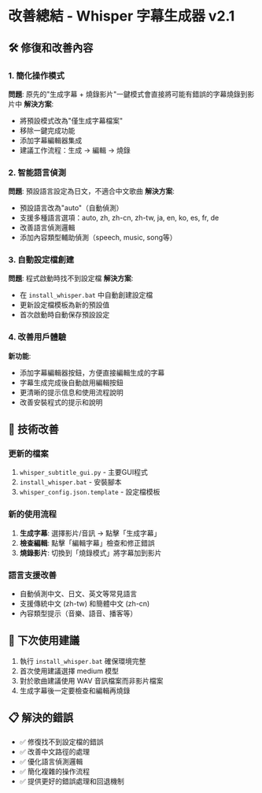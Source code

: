 # 改善總結 - Whisper 字幕生成器 v2.1

## 🛠️ 修復和改善內容

### 1. 簡化操作模式
**問題**: 原先的"生成字幕 + 燒錄影片"一鍵模式會直接將可能有錯誤的字幕燒錄到影片中
**解決方案**: 
- 將預設模式改為"僅生成字幕檔案"
- 移除一鍵完成功能
- 添加字幕編輯器集成
- 建議工作流程：生成 → 編輯 → 燒錄

### 2. 智能語言偵測
**問題**: 預設語言設定為日文，不適合中文歌曲
**解決方案**:
- 預設語言改為"auto"（自動偵測）
- 支援多種語言選項：auto, zh, zh-cn, zh-tw, ja, en, ko, es, fr, de
- 改善語言偵測邏輯
- 添加內容類型輔助偵測（speech, music, song等）

### 3. 自動設定檔創建
**問題**: 程式啟動時找不到設定檔
**解決方案**:
- 在 `install_whisper.bat` 中自動創建設定檔
- 更新設定檔模板為新的預設值
- 首次啟動時自動保存預設設定

### 4. 改善用戶體驗
**新功能**:
- 添加字幕編輯器按鈕，方便直接編輯生成的字幕
- 字幕生成完成後自動啟用編輯按鈕
- 更清晰的提示信息和使用流程說明
- 改善安裝程式的提示和說明

## 🔧 技術改善

### 更新的檔案
1. `whisper_subtitle_gui.py` - 主要GUI程式
2. `install_whisper.bat` - 安裝腳本
3. `whisper_config.json.template` - 設定檔模板

### 新的使用流程
1. **生成字幕**: 選擇影片/音訊 → 點擊「生成字幕」
2. **檢查編輯**: 點擊「編輯字幕」檢查和修正錯誤
3. **燒錄影片**: 切換到「燒錄模式」將字幕加到影片

### 語言支援改善
- 自動偵測中文、日文、英文等常見語言
- 支援傳統中文 (zh-tw) 和簡體中文 (zh-cn)
- 內容類型提示（音樂、語音、播客等）

## 🚀 下次使用建議

1. 執行 `install_whisper.bat` 確保環境完整
2. 首次使用建議選擇 medium 模型
3. 對於歌曲建議使用 WAV 音訊檔案而非影片檔案
4. 生成字幕後一定要檢查和編輯再燒錄

## 📋 解決的錯誤
- ✅ 修復找不到設定檔的錯誤
- ✅ 改善中文路徑的處理
- ✅ 優化語言偵測邏輯
- ✅ 簡化複雜的操作流程
- ✅ 提供更好的錯誤處理和回退機制

